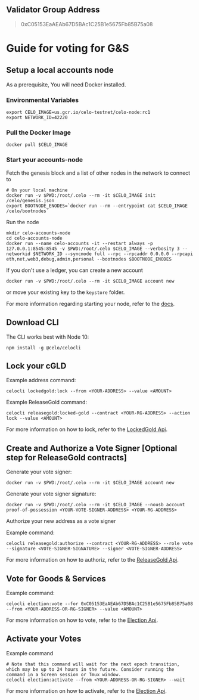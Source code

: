 ## Validator Group Address

> 0xC05153EaAEAb67D5BAc1C25B1e5675Fb85B75a08

# Guide for voting for G&S

## Setup a local accounts node

As a prerequisite, You will need Docker installed.

### Environmental Variables

```
export CELO_IMAGE=us.gcr.io/celo-testnet/celo-node:rc1
export NETWORK_ID=42220
```

### Pull the Docker Image

```
docker pull $CELO_IMAGE
```

### Start your accounts-node

Fetch the genesis block and a list of other nodes in the network to connect to 

```
# On your local machine
docker run -v $PWD:/root/.celo --rm -it $CELO_IMAGE init /celo/genesis.json
export BOOTNODE_ENODES=`docker run --rm --entrypoint cat $CELO_IMAGE /celo/bootnodes`
```

Run the node

```
mkdir celo-accounts-node
cd celo-accounts-node
docker run --name celo-accounts -it --restart always -p 127.0.0.1:8545:8545 -v $PWD:/root/.celo $CELO_IMAGE --verbosity 3 --networkid $NETWORK_ID --syncmode full --rpc --rpcaddr 0.0.0.0 --rpcapi eth,net,web3,debug,admin,personal --bootnodes $BOOTNODE_ENODES
```

If you don't use a ledger, you can create a new account 

```
docker run -v $PWD:/root/.celo --rm -it $CELO_IMAGE account new
```

or move your existing key to the `keystore` folder.

For more information regarding starting your node, refer to the [docs](https://docs.celo.org/getting-started/rc1/running-a-validator-in-rc1#start-your-accounts-node).

## Download CLI

The CLI works best with Node 10:

```
npm install -g @celo/celocli
```

## Lock your cGLD

Example address command:

```
celocli lockedgold:lock --from <YOUR-ADDRESS> --value <AMOUNT>
```

Example ReleaseGold command:

```
celocli releasegold:locked-gold --contract <YOUR-RG-ADDRESS> --action lock --value <AMOUNT>
```

For more information on how to lock, refer to the [LockedGold Api](https://docs.celo.org/command-line-interface/lockedgold#lock).


## Create and Authorize a Vote Signer [Optional step for ReleaseGold contracts]

Generate your vote signer:

```
docker run -v $PWD:/root/.celo --rm -it $CELO_IMAGE account new
```

Generate your vote signer signature:

```
docker run -v $PWD:/root/.celo --rm -it $CELO_IMAGE --nousb account proof-of-possession <YOUR-VOTE-SIGNER-ADDRESS> <YOUR-RG-ADDRESS>

```

Authorize your new address as a vote signer


Example command:

```
celocli releasegold:authorize --contract <YOUR-RG-ADDRESS> --role vote --signature <VOTE-SIGNER-SIGNATURE> --signer <VOTE-SIGNER-ADDRESS>

```

For more information on how to authoriz, refer to the [ReleaseGold Api](https://docs.celo.org/command-line-interface/releasegold#release-gold).

## Vote for Goods & Services

Example command:

```
celocli election:vote --for 0xC05153EaAEAb67D5BAc1C25B1e5675Fb85B75a08 --from <YOUR-ADDRESS-OR-RG-SIGNER> --value <AMOUNT>
```

For more information on how to vote, refer to the [Election Api](https://docs.celo.org/command-line-interface/election#vote).

## Activate your Votes

Example command

```
# Note that this command will wait for the next epoch transition, which may be up to 24 hours in the future. Consider running the command in a Screen session or Tmux window.
celocli election:activate --from <YOUR-ADDRESS-OR-RG-SIGNER> --wait
```

For more information on how to activate, refer to the [Election Api](https://docs.celo.org/command-line-interface/election#activate).


